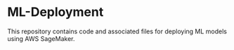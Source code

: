 # ML-Deployment


This repository contains code and associated files for deploying ML models using AWS SageMaker. 
